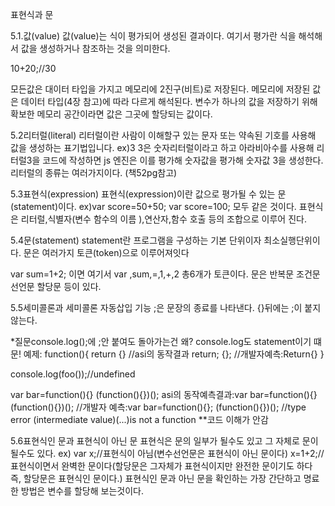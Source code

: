표현식과 문

5.1.값(value)
값(value)는 식이 평가되어 생성된 결과이다.
여기서 평가란 식을 해석해서 값을 생성하거나 참조하는 것을 의미한다.

10+20;//30

모든값은 대이터 타입을 가지고 메모리에 2진구(비트)로 저장된다.
메모리에 저장된 값은 데이터 타입(4장 참고)에 따라 다르게 해석된다.
변수가 하나의 값을 저장하기 위해 확보한 메모리 공간이라면 값은 
그곳에 할당되는 값이다.

5.2리터럴(literal)
리터럴이란 사람이 이해할구 있는 문자 또는 약속된 기호를 사용해 값을
생성하는 표기법입니다.
ex)3
3은 숫자리터럴이라고 하고 아라비아수를 사용해 리터럴3을 코드에 작성하면
js 엔진은 이를 평가해 숫자값을 평가해 숫자값 3을 생성한다.
리터럴의 종류는 여러가지이다.
(책52pg참고)

5.3표현식(expression)
표현식(expression)이란 값으로 평가될 수 있는 문(statement)이다.
ex)var score=50+50;
   var score=100;
모두 같은 것이다.
표현식은 리터럴,식별자(변수 함수의 이름 ),연산자,함수 호출 등의 조합으로 이루어 진다.

5.4문(statement)
statement란 프로그램을 구성하는 기본 단위이자 최소실행단위이다.
문은 여러가지 토큰(token)으로 이루어져잇다
 
 var sum=1+2;
 이면 여기서 var ,sum,=,1,+,2 총6개가 토큰이다.
문은 반복문 조건문 선언문 할당문 등이 있다.

5.5세미콜론과 세미콜론 자동삽입 기능
;은 문장의 종료를 나타낸다.
{}뒤에는 ;이 붙지 않는다.

*질문console.log();에 ;안 붙여도 돌아가는건 왜?
console.log도 statement이기 떄문!
예제:
function(){
    return
    {}
    //asi의 동작결과 return; {};
    //개발자예측:Return{}
}

console.log(foo());//undefined

var bar=function(){}
(function(){})();
asi의 동작예측결과:var bar=function(){}(function(){})();
//개발자 예측:var bar=function(){}; (function(){})();
//type error (intermediate value)(...)is not a function 
**코드 이해가 안감 

5.6표현식인 문과 표현식이 아닌 문
표현식은 문의 일부가 될수도 있고 그 자체로 문이 될수도 있다.
ex)
var x;//표현식이 아님(변수선언문은 표현식이 아닌 문이다)
x=1+2;//표현식이면서 완벽한 문이다(할당문은 그자체가 표현식이지만 완전한 문이기도 하다 즉, 할당문은 표현식인 문이다.)
표현식인 문과 아닌 문을 확인하는 가장 간단하고 명료한 방법은 변수를 할당해 보는것이다.
